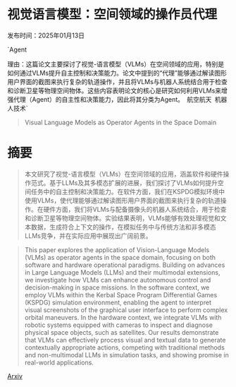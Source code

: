 # 视觉语言模型：空间领域的操作员代理

发布时间：2025年01月13日

`Agent

理由：这篇论文主要探讨了视觉-语言模型（VLMs）在空间领域的应用，特别是如何通过VLMs提升自主控制和决策能力。论文中提到的“代理”能够通过解读图形用户界面的截图来执行复杂的轨道操作，并且将VLMs与机器人系统结合用于检查和诊断卫星等物理空间物体。这些内容表明论文的核心是研究如何利用VLMs来增强代理（Agent）的自主性和决策能力，因此将其分类为Agent。` `航空航天` `机器人技术`

> Visual Language Models as Operator Agents in the Space Domain

# 摘要

> 本文研究了视觉-语言模型（VLMs）在空间领域的应用，涵盖软件和硬件操作范式。基于LLMs及其多模态扩展的进展，我们探讨了VLMs如何提升空间任务中的自主控制和决策能力。在软件方面，我们在KSPDG模拟环境中使用VLMs，使代理能够通过解读图形用户界面的截图来执行复杂的轨道操作。在硬件方面，我们将VLMs与配备摄像头的机器人系统结合，用于检查和诊断卫星等物理空间物体。实验结果表明，VLMs能够有效处理视觉和文本数据，生成符合上下文的操作，在模拟任务中与传统方法和非多模态LLMs竞争，并在实际应用中展现出广阔前景。

> This paper explores the application of Vision-Language Models (VLMs) as operator agents in the space domain, focusing on both software and hardware operational paradigms. Building on advances in Large Language Models (LLMs) and their multimodal extensions, we investigate how VLMs can enhance autonomous control and decision-making in space missions. In the software context, we employ VLMs within the Kerbal Space Program Differential Games (KSPDG) simulation environment, enabling the agent to interpret visual screenshots of the graphical user interface to perform complex orbital maneuvers. In the hardware context, we integrate VLMs with robotic systems equipped with cameras to inspect and diagnose physical space objects, such as satellites. Our results demonstrate that VLMs can effectively process visual and textual data to generate contextually appropriate actions, competing with traditional methods and non-multimodal LLMs in simulation tasks, and showing promise in real-world applications.

[Arxiv](https://arxiv.org/abs/2501.07802)
